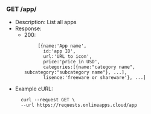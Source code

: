 ### GET /app/
* Description: List all apps
* Response:
    * 200: 
      ```
           [{name:'App name',
             id:'app ID',
             url:'URL to icon',
             price:'price in USD',
             categories:[{name:"category name", subcategory:"subcategory name"}, ...],
             lisence:'freeware or shareware'}, ...]
* Example cURL:
  ```
    curl --request GET \
    --url https://requests.onlineapps.cloud/app
